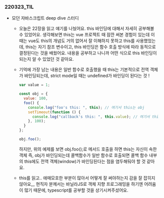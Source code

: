 ### 220323_TIL

- 모던 자바스크립트 deep dive 스터디

  - 오늘은 22장을 읽고 얘기를 나눴어요. this 바인딩에 대해서 자세히 공부해볼 수 있었어요. 생각해보면 this는 vue 프로젝트 때 잠깐 써본 경험이 있는데 이 때는 vue도 this의 개념도 거의 없어서 잘 이해하지 못하고 this를 사용했었는데, this는 자기 참조 변수이고, this 바인딩은 함수 호출 방식에 따라 동적으로 결정된다는 것을 배웠어요. 내용을 공부하고 나니까 어떤 식으로 this 바인딩이 되는지 알 수 있었던 것 같아요.
  - 기억에 가장 남는 내용은 일반 함수로 호출했을 때 this는 기본적으로 전역 객체가 바인딩되는데, strict mode일 때는 undefined가 바인딩이 된다는 것 !

    ```javascript
    var value = 1;

    const obj = {
      value: 100,
      foo() {
        console.log("foo's this: ", this); // 여기서 this는 obj
        setTimeout(function () {
          console.log("callback's this: ", this.value); // 여기서 this는 window
        }, 100);
      }
    };

    obj.foo();
    ```

    하지만, 위의 예제를 보면 obj.foo();로 메서드 호출을 하면 this는 자신이 속한 객체 즉, obj가 바인딩되는데 콜백함수가 일반 함수로 호출되면 콜백 함수 내부의 this에도 전역 객체(window)가 바인딩된다는 점을 염두해둬야 할 것 같아요.

  - this를 읽고.. 애매모호한 부분이 많아서 어떻게 잘 써야하는지 감을 잘 잡히지 않아요,,, 현직자 분께서는 바닐라JS로 객체 지향 프로그래밍을 하기엔 어려움이 많기 때문에, typescript를 공부할 것을 상기시켜주셨어요.
